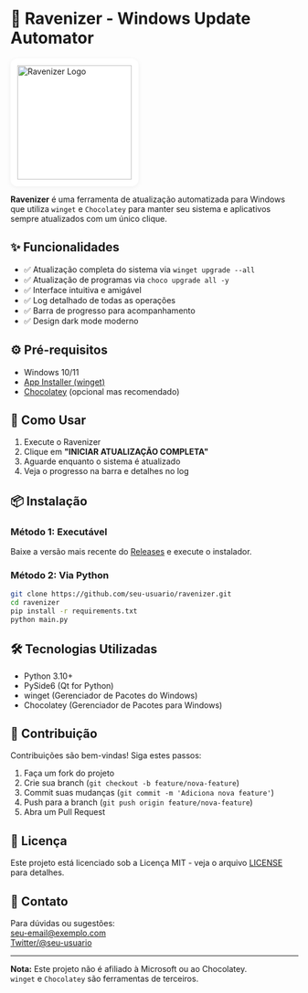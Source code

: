# 📜 Ravenizer - Windows Update Automator

<img src="https://eduardodossantosferreira.github.io/ravenizer/ravenizer.png" alt="Ravenizer Logo" width="200px" style="background: #fff; padding: 12px; border-radius: 12px; box-shadow: 0 2px 8px rgba(0,0,0,0.06);">

**Ravenizer** é uma ferramenta de atualização automatizada para Windows que utiliza `winget` e `Chocolatey` para manter seu sistema e aplicativos sempre atualizados com um único clique.

## ✨ Funcionalidades

- ✅ Atualização completa do sistema via `winget upgrade --all`
- ✅ Atualização de programas via `choco upgrade all -y`
- ✅ Interface intuitiva e amigável
- ✅ Log detalhado de todas as operações
- ✅ Barra de progresso para acompanhamento
- ✅ Design dark mode moderno

## ⚙️ Pré-requisitos

- Windows 10/11
- [App Installer (winget)](https://www.microsoft.com/store/productId/9NBLGGH4NNS1)
- [Chocolatey](https://chocolatey.org/install) (opcional mas recomendado)

## 🚀 Como Usar

1. Execute o Ravenizer
2. Clique em **"INICIAR ATUALIZAÇÃO COMPLETA"**
3. Aguarde enquanto o sistema é atualizado
4. Veja o progresso na barra e detalhes no log

## 📦 Instalação

### Método 1: Executável

Baixe a versão mais recente do [Releases](https://github.com/seu-usuario/ravenizer/releases) e execute o instalador.

### Método 2: Via Python

```bash
git clone https://github.com/seu-usuario/ravenizer.git
cd ravenizer
pip install -r requirements.txt
python main.py
```

## 🛠 Tecnologias Utilizadas

- Python 3.10+
- PySide6 (Qt for Python)
- winget (Gerenciador de Pacotes do Windows)
- Chocolatey (Gerenciador de Pacotes para Windows)

## 🤝 Contribuição

Contribuições são bem-vindas! Siga estes passos:

1. Faça um fork do projeto
2. Crie sua branch (`git checkout -b feature/nova-feature`)
3. Commit suas mudanças (`git commit -m 'Adiciona nova feature'`)
4. Push para a branch (`git push origin feature/nova-feature`)
5. Abra um Pull Request

## 📄 Licença

Este projeto está licenciado sob a Licença MIT - veja o arquivo [LICENSE](LICENSE) para detalhes.

## 📧 Contato

Para dúvidas ou sugestões:  
[seu-email@exemplo.com](mailto:seu-email@exemplo.com)  
[Twitter/@seu-usuario](https://twitter.com/seu-usuario)

---

**Nota:** Este projeto não é afiliado à Microsoft ou ao Chocolatey.  
`winget` e `Chocolatey` são ferramentas de terceiros.
